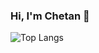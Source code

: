 ### Hi, I'm Chetan 👋

![Top Langs](https://github-readme-stats.vercel.app/api/top-langs/?username=cdkini&show_icons=true&theme=gruvbox)

